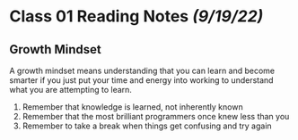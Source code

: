 # Class 01 Reading Notes *(9/19/22)*

## Growth Mindset
A growth mindset means understanding that you can learn and become smarter if you just put your time and energy into working to understand what you are attempting to learn. 
1. Remember that knowledge is learned, not inherently known
2. Remember that the most brilliant programmers once knew less than you
3. Remember to take a break when things get confusing and try again

